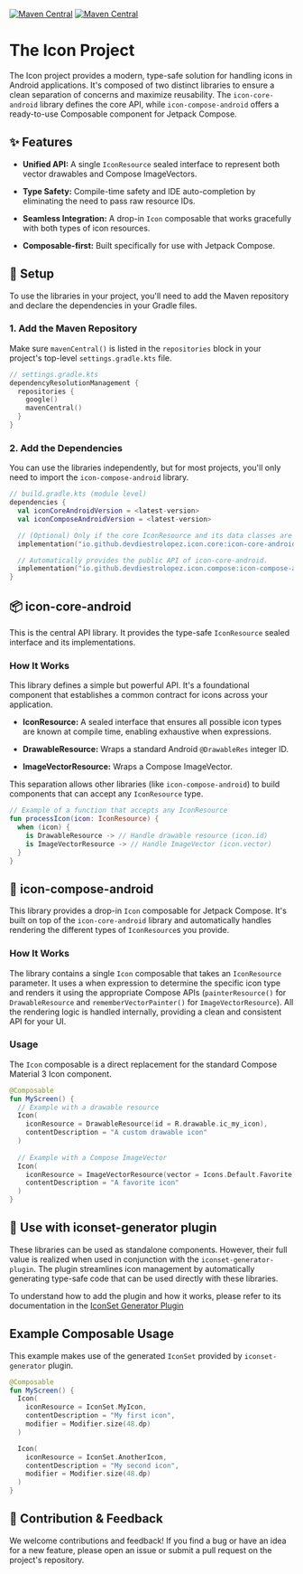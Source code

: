 [![Maven Central](https://img.shields.io/maven-central/v/io.github.devdiestrolopez.icon.core/icon-core-android?label=icon-core-android&style=for-the-badge&logo=android&logoColor=%23FFFFFF)](https://central.sonatype.com/artifact/io.github.devdiestrolopez.icon.core/icon-core-android)
 [![Maven Central](https://img.shields.io/maven-central/v/io.github.devdiestrolopez.icon.compose/icon-compose-android?label=icon-compose-android&style=for-the-badge&logo=jetpackcompose&logoColor=%23FFFFFF&logoSize=auto)](https://central.sonatype.com/artifact/io.github.devdiestrolopez.icon.compose/icon-compose-android)


# The Icon Project
The Icon project provides a modern, type-safe solution for handling icons in Android applications. It's composed of two distinct libraries to ensure a clean separation of concerns and maximize reusability. The `icon-core-android` library defines the core API, while `icon-compose-android` offers a ready-to-use Composable component for Jetpack Compose.

## ✨ Features

- **Unified API:** A single `IconResource` sealed interface to represent both vector drawables and Compose ImageVectors.

- **Type Safety:** Compile-time safety and IDE auto-completion by eliminating the need to pass raw resource IDs.

- **Seamless Integration:** A drop-in `Icon` composable that works gracefully with both types of icon resources.

- **Composable-first:** Built specifically for use with Jetpack Compose.

## 🚀 Setup
To use the libraries in your project, you'll need to add the Maven repository and declare the dependencies in your Gradle files.

### 1. Add the Maven Repository
Make sure `mavenCentral()` is listed in the `repositories` block in your project's top-level `settings.gradle.kts` file.

```kotlin
// settings.gradle.kts
dependencyResolutionManagement {
  repositories {
    google()
    mavenCentral()
  }
}
```

### 2. Add the Dependencies
You can use the libraries independently, but for most projects, you'll only need to import the `icon-compose-android` library.

```kotlin
// build.gradle.kts (module level)
dependencies {
  val iconCoreAndroidVersion = <latest-version>
  val iconComposeAndroidVersion = <latest-version>

  // (Optional) Only if the core IconResource and its data classes are needed.
  implementation("io.github.devdiestrolopez.icon.core:icon-core-android:$iconCoreAndroidVersion")

  // Automatically provides the public API of icon-core-android.
  implementation("io.github.devdiestrolopez.icon.compose:icon-compose-android:$iconComposeAndroidVersion")
}
```

## 📦 icon-core-android
This is the central API library. It provides the type-safe `IconResource` sealed interface and its implementations.

### How It Works
This library defines a simple but powerful API. It's a foundational component that establishes a common contract for icons across your application.

- **IconResource:** A sealed interface that ensures all possible icon types are known at compile time, enabling exhaustive when expressions.

- **DrawableResource:** Wraps a standard Android `@DrawableRes` integer ID.

- **ImageVectorResource:** Wraps a Compose ImageVector.

This separation allows other libraries (like `icon-compose-android`) to build components that can accept any `IconResource` type.

```kotlin
// Example of a function that accepts any IconResource
fun processIcon(icon: IconResource) {
  when (icon) {
    is DrawableResource -> // Handle drawable resource (icon.id)
    is ImageVectorResource -> // Handle ImageVector (icon.vector)
  }
}
```

## 🎨 icon-compose-android
This library provides a drop-in `Icon` composable for Jetpack Compose. It's built on top of the `icon-core-android` library and automatically handles rendering the different types of `IconResource`s you provide.

### How It Works
The library contains a single `Icon` composable that takes an `IconResource` parameter. It uses a when expression to determine the specific icon type and renders it using the appropriate Compose APIs (`painterResource()` for `DrawableResource` and `rememberVectorPainter()` for `ImageVectorResource`). All the rendering logic is handled internally, providing a clean and consistent API for your UI.

### Usage
The `Icon` composable is a direct replacement for the standard Compose Material 3 Icon component.

```kotlin
@Composable
fun MyScreen() {
  // Example with a drawable resource
  Icon(
    iconResource = DrawableResource(id = R.drawable.ic_my_icon),
    contentDescription = "A custom drawable icon"
  )
  
  // Example with a Compose ImageVector
  Icon(
    iconResource = ImageVectorResource(vector = Icons.Default.Favorite),
    contentDescription = "A favorite icon"
  )
}
```

## 🔗 Use with iconset-generator plugin
These libraries can be used as standalone components. However, their full value is realized when used in conjunction with the `iconset-generator-plugin`. The plugin streamlines icon management by automatically generating type-safe code that can be used directly with these libraries.

To understand how to add the plugin and how it works, please refer to its documentation in the [IconSet Generator Plugin](https://github.com/devdiestrolopez/icon-set-generator)

## Example Composable Usage
This example makes use of the generated `IconSet` provided by `iconset-generator` plugin.

```kotlin
@Composable
fun MyScreen() {
  Icon(
    iconResource = IconSet.MyIcon,
    contentDescription = "My first icon",
    modifier = Modifier.size(48.dp)
  )

  Icon(
    iconResource = IconSet.AnotherIcon,
    contentDescription = "My second icon",
    modifier = Modifier.size(48.dp)
  )
}
```

## 🤝 Contribution & Feedback

We welcome contributions and feedback! If you find a bug or have an idea for a new feature, please open an issue or submit a pull request on the project's repository.
